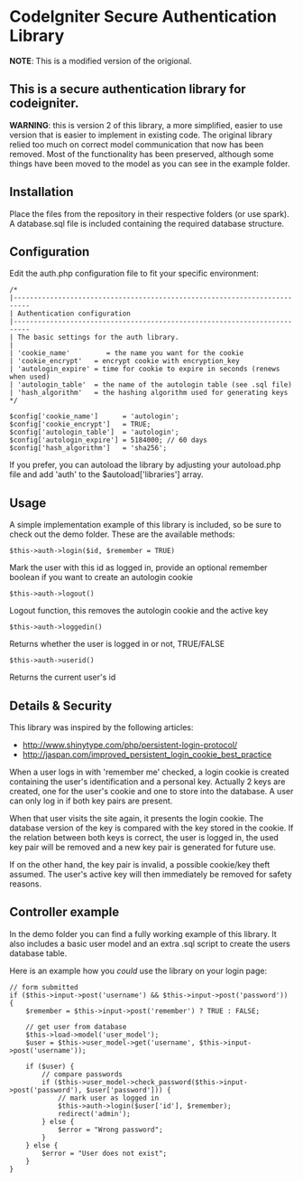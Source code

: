 CodeIgniter Secure Authentication Library
=========================================

**NOTE**: This is a modified version of the origional.


This is a secure authentication library for codeigniter.
-------------

**WARNING**: this is version 2 of this library, a more simplified, easier to use version that is easier to implement in existing code. The original library relied too much on correct model communication that now has been removed. Most of the functionality has been preserved, although some things have been moved to the model as you can see in the example folder.

Installation
------------

Place the files from the repository in their respective folders (or use spark). A database.sql file is included containing the required database structure.

Configuration
-------------

Edit the auth.php configuration file to fit your specific environment:

    /*
    |--------------------------------------------------------------------------
    | Authentication configuration
    |--------------------------------------------------------------------------
    | The basic settings for the auth library.
    |
    | 'cookie_name'         = the name you want for the cookie
    | 'cookie_encrypt'   = encrypt cookie with encryption_key
    | 'autologin_expire' = time for cookie to expire in seconds (renews when used)
    | 'autologin_table'  = the name of the autologin table (see .sql file)
    | 'hash_algorithm'   = the hashing algorithm used for generating keys
    */

    $config['cookie_name']      = 'autologin';
    $config['cookie_encrypt']   = TRUE;
    $config['autologin_table']  = 'autologin';
    $config['autologin_expire'] = 5184000; // 60 days
    $config['hash_algorithm']   = 'sha256';

If you prefer, you can autoload the library by adjusting your autoload.php file and add 'auth' to the $autoload['libraries'] array.

Usage
-----

A simple implementation example of this library is included, so be sure to check out the demo folder. These are the available methods:

    $this->auth->login($id, $remember = TRUE)
Mark the user with this id as logged in, provide an optional remember boolean if you want to create an autologin cookie

    $this->auth->logout()
Logout function, this removes the autologin cookie and the active key

    $this->auth->loggedin()
Returns whether the user is logged in or not, TRUE/FALSE

    $this->auth->userid()
Returns the current user's id

Details & Security
------------------

This library was inspired by the following articles:

 - http://www.shinytype.com/php/persistent-login-protocol/
 - http://jaspan.com/improved_persistent_login_cookie_best_practice

When a user logs in with 'remember me' checked, a login cookie is created containing the user's identification and a personal key. Actually 2 keys are created, one for the user's cookie and one to store into the database. A user can only log in if both key pairs are present.

When that user visits the site again, it presents the login cookie. The database version of the key is compared with the key stored in the cookie. If the relation between both keys is correct, the user is logged in, the used key pair will be removed and a new key pair is generated for future use.

If on the other hand, the key pair is invalid, a possible cookie/key theft assumed. The user's active key will then immediately be removed for safety reasons.

Controller example
------------------

In the demo folder you can find a fully working example of this library. It also includes a basic user model and an extra .sql script to create the users database table.

Here is an example how you _could_ use the library on your login page:

    // form submitted
    if ($this->input->post('username') && $this->input->post('password')) {
        $remember = $this->input->post('remember') ? TRUE : FALSE;

        // get user from database
        $this->load->model('user_model');
        $user = $this->user_model->get('username', $this->input->post('username'));

        if ($user) {
            // compare passwords
            if ($this->user_model->check_password($this->input->post('password'), $user['password'])) {
                // mark user as logged in
                $this->auth->login($user['id'], $remember);
                redirect('admin');
            } else {
                $error = "Wrong password";
            }
        } else {
            $error = "User does not exist";
        }
    }
